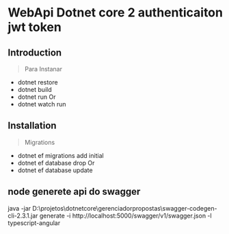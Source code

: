 # WebApi Dotnet core 2 authenticaiton jwt token

## Introduction

> Para Instanar 
* dotnet restore
* dotnet build
* dotnet run
Or
* dotnet watch run

## Installation

> Migrations
* dotnet ef migrations add initial
* dotnet ef database drop
Or
* dotnet ef database update



## node generete api do swagger
java -jar D:\projetos\dotnetcore\gerenciadorpropostas\swagger-codegen-cli-2.3.1.jar generate -i http://localhost:5000/swagger/v1/swagger.json -l typescript-angular
